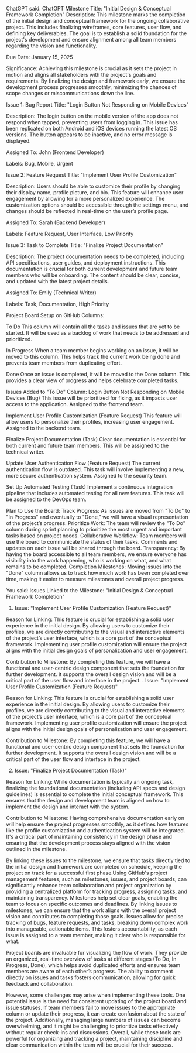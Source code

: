 
ChatGPT said:
ChatGPT
Milestone Title: "Initial Design & Conceptual Framework Completion"
Description:
This milestone marks the completion of the initial design and conceptual framework for the ongoing collaborative project. This includes finalizing wireframes, core features, user flow, and defining key deliverables. The goal is to establish a solid foundation for the project's development and ensure alignment among all team members regarding the vision and functionality.

Due Date:
January 15, 2025

Significance:
Achieving this milestone is crucial as it sets the project in motion and aligns all stakeholders with the project's goals and requirements. By finalizing the design and framework early, we ensure the development process progresses smoothly, minimizing the chances of scope changes or miscommunications down the line.

Issue 1: Bug Report
Title: "Login Button Not Responding on Mobile Devices"

Description:
The login button on the mobile version of the app does not respond when tapped, preventing users from logging in. This issue has been replicated on both Android and iOS devices running the latest OS versions. The button appears to be inactive, and no error message is displayed.

Assigned To: John (Frontend Developer)

Labels: Bug, Mobile, Urgent

Issue 2: Feature Request
Title: "Implement User Profile Customization"

Description:
Users should be able to customize their profile by changing their display name, profile picture, and bio. This feature will enhance user engagement by allowing for a more personalized experience. The customization options should be accessible through the settings menu, and changes should be reflected in real-time on the user’s profile page.

Assigned To: Sarah (Backend Developer)

Labels: Feature Request, User Interface, Low Priority

Issue 3: Task to Complete
Title: "Finalize Project Documentation"

Description:
The project documentation needs to be completed, including API specifications, user guides, and deployment instructions. This documentation is crucial for both current development and future team members who will be onboarding. The content should be clear, concise, and updated with the latest project details.

Assigned To: Emily (Technical Writer)

Labels: Task, Documentation, High Priority

Project Board Setup on GitHub
Columns:

To Do
This column will contain all the tasks and issues that are yet to be started. It will be used as a backlog of work that needs to be addressed and prioritized.

In Progress
When a team member begins working on an issue, it will be moved to this column. This helps track the current work being done and prevents team members from duplicating effort.

Done
Once an issue is completed, it will be moved to the Done column. This provides a clear view of progress and helps celebrate completed tasks.

Issues Added to "To Do" Column:
Login Button Not Responding on Mobile Devices (Bug)
This issue will be prioritized for fixing, as it impacts user access to the application. Assigned to the frontend team.

Implement User Profile Customization (Feature Request)
This feature will allow users to personalize their profiles, increasing user engagement. Assigned to the backend team.

Finalize Project Documentation (Task)
Clear documentation is essential for both current and future team members. This will be assigned to the technical writer.

Update User Authentication Flow (Feature Request)
The current authentication flow is outdated. This task will involve implementing a new, more secure authentication system. Assigned to the security team.

Set Up Automated Testing (Task)
Implement a continuous integration pipeline that includes automated testing for all new features. This task will be assigned to the DevOps team.

Plan to Use the Board:
Track Progress: As issues are moved from "To Do" to "In Progress" and eventually to "Done," we will have a visual representation of the project’s progress.
Prioritize Work: The team will review the "To Do" column during sprint planning to prioritize the most urgent and important tasks based on project needs.
Collaborative Workflow: Team members will use the board to communicate the status of their tasks. Comments and updates on each issue will be shared through the board.
Transparency: By having the board accessible to all team members, we ensure everyone has visibility into the work happening, who is working on what, and what remains to be completed.
Completion Milestones: Moving issues into the "Done" column allows us to track how much work has been completed over time, making it easier to measure milestones and overall project progress.





You said:
Issues Linked to the Milestone: "Initial Design & Conceptual Framework Completion"
1. Issue: "Implement User Profile Customization (Feature Request)"

Reason for Linking:
This feature is crucial for establishing a solid user experience in the initial design. By allowing users to customize their profiles, we are directly contributing to the visual and interactive elements of the project’s user interface, which is a core part of the conceptual framework. Implementing user profile customization will ensure the project aligns with the initial design goals of personalization and user engagement.

Contribution to Milestone:
By completing this feature, we will have a functional and user-centric design component that sets the foundation for further development. It supports the overall design vision and will be a critical part of the user flow and interface in the project.
. Issue: "Implement User Profile Customization (Feature Request)"

Reason for Linking:
This feature is crucial for establishing a solid user experience in the initial design. By allowing users to customize their profiles, we are directly contributing to the visual and interactive elements of the project’s user interface, which is a core part of the conceptual framework. Implementing user profile customization will ensure the project aligns with the initial design goals of personalization and user engagement.

Contribution to Milestone:
By completing this feature, we will have a functional and user-centric design component that sets the foundation for further development. It supports the overall design vision and will be a critical part of the user flow and interface in the project.

2. Issue: "Finalize Project Documentation (Task)"

Reason for Linking:
While documentation is typically an ongoing task, finalizing the foundational documentation (including API specs and design guidelines) is essential to complete the initial conceptual framework. This ensures that the design and development team is aligned on how to implement the design and interact with the system.

Contribution to Milestone:
Having comprehensive documentation early on will help ensure the project progresses smoothly, as it defines how features like the profile customization and authentication system will be integrated. It's a critical part of maintaining consistency in the design phase and ensuring that the development process stays aligned with the vision outlined in the milestone.

By linking these issues to the milestone, we ensure that tasks directly tied to the initial design and framework are completed on schedule, keeping the project on track for a successful first phase.Using GitHub's project management features, such as milestones, issues, and project boards, can significantly enhance team collaboration and project organization by providing a centralized platform for tracking progress, assigning tasks, and maintaining transparency. Milestones help set clear goals, enabling the team to focus on specific outcomes and deadlines. By linking issues to milestones, we can ensure that the work aligns with the overall project vision and contributes to completing those goals. Issues allow for precise tracking of bugs, feature requests, and tasks, breaking down complex work into manageable, actionable items. This fosters accountability, as each issue is assigned to a team member, making it clear who is responsible for what.

Project boards are invaluable for visualizing the flow of work. They provide an organized, real-time overview of tasks at different stages (To Do, In Progress, Done), which helps avoid duplicated efforts and ensures team members are aware of each other’s progress. The ability to comment directly on issues and tasks fosters communication, allowing for quick feedback and collaboration.

However, some challenges may arise when implementing these tools. One potential issue is the need for consistent updating of the project board and issue statuses. If team members fail to move issues to the appropriate column or update their progress, it can create confusion about the state of the project. Additionally, managing large numbers of issues can become overwhelming, and it might be challenging to prioritize tasks effectively without regular check-ins and discussions. Overall, while these tools are powerful for organizing and tracking a project, maintaining discipline and clear communication within the team will be crucial for their success.
